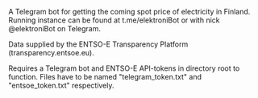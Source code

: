 A Telegram bot for getting the coming spot price of electricity in Finland. Running instance can be found at t.me/elektroniBot or with nick @elektroniBot on Telegram.

Data supplied by the ENTSO-E Transparency Platform (transparency.entsoe.eu).

Requires a Telegram bot and ENTSO-E API-tokens in directory root to function. Files have to be named "telegram_token.txt" and "entsoe_token.txt" respectively.
